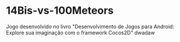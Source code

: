 # 14Bis-vs-100Meteors
Jogo desenvolvido no livro "Desenvolvimento de Jogos para Android: Explore sua imaginação com o framework Cocos2D"
dwadaw
